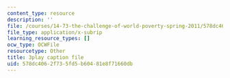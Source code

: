 ```yaml
---
content_type: resource
description: ''
file: /courses/14-73-the-challenge-of-world-poverty-spring-2011/578dc4062f735fd5b60481e8f71660db_U1g_-FzqUXc.vtt
file_type: application/x-subrip
learning_resource_types: []
ocw_type: OCWFile
resourcetype: Other
title: 3play caption file
uid: 578dc406-2f73-5fd5-b604-81e8f71660db
---
```

